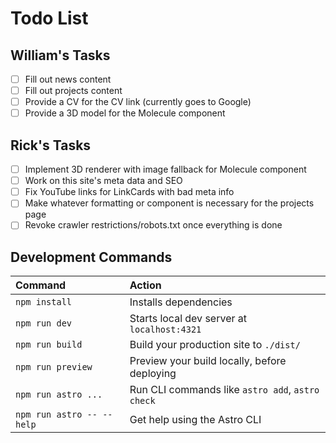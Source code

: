 # Todo List

## William's Tasks

- [ ] Fill out news content
- [ ] Fill out projects content  
- [ ] Provide a CV for the CV link (currently goes to Google)
- [ ] Provide a 3D model for the Molecule component

## Rick's Tasks

- [ ] Implement 3D renderer with image fallback for Molecule component
- [ ] Work on this site's meta data and SEO
- [ ] Fix YouTube links for LinkCards with bad meta info
- [ ] Make whatever formatting or component is necessary for the projects page
- [ ] Revoke crawler restrictions/robots.txt once everything is done

## Development Commands

| Command                   | Action                                           |
| :------------------------ | :----------------------------------------------- |
| `npm install`             | Installs dependencies                            |
| `npm run dev`             | Starts local dev server at `localhost:4321`      |
| `npm run build`           | Build your production site to `./dist/`          |
| `npm run preview`         | Preview your build locally, before deploying     |
| `npm run astro ...`       | Run CLI commands like `astro add`, `astro check` |
| `npm run astro -- --help` | Get help using the Astro CLI                     |
